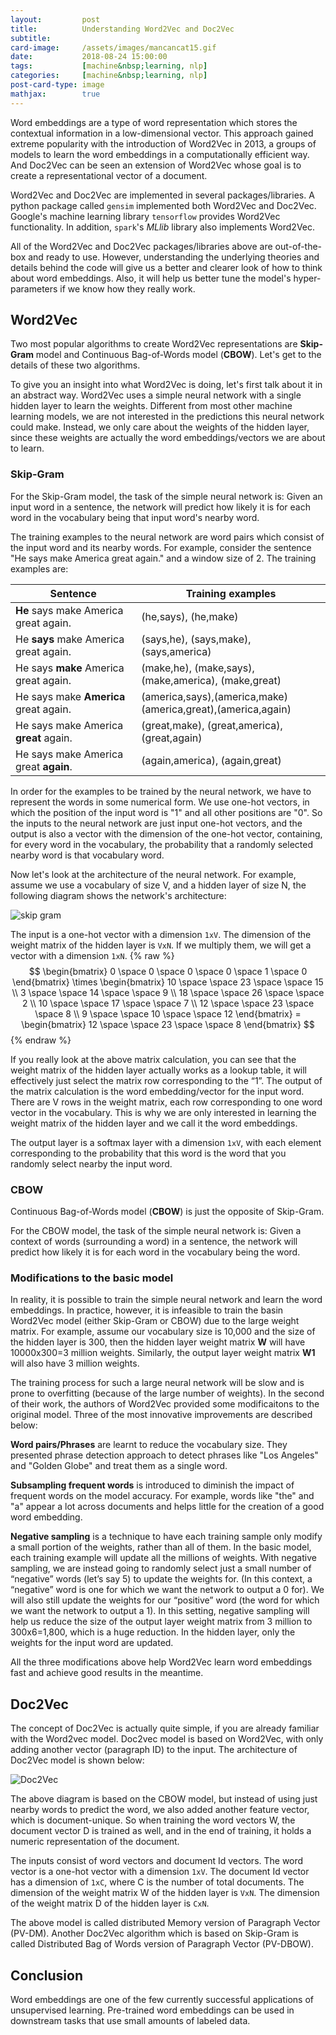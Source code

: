 ```yaml
---
layout:         post
title:          Understanding Word2Vec and Doc2Vec
subtitle:
card-image:     /assets/images/mancancat15.gif
date:           2018-08-24 15:00:00
tags:           [machine&nbsp;learning, nlp]
categories:     [machine&nbsp;learning, nlp]
post-card-type: image
mathjax:        true
---
```


Word embeddings are a type of word representation which stores the contextual information in a low-dimensional vector. This approach gained extreme popularity with the introduction of Word2Vec in 2013, a groups of models to learn the word embeddings in a computationally efficient way. And Doc2Vec can be seen an extension of Word2Vec whose goal is to create a representational vector of a document.

Word2Vec and Doc2Vec are implemented in several packages/libraries. A python package called `gensim` implemented both Word2Vec and Doc2Vec. Google's machine learning library `tensorflow` provides Word2Vec functionality. In addition, `spark`'s _MLlib_ library also implements Word2Vec.

All of the Word2Vec and Doc2Vec packages/libraries above are out-of-the-box and ready to use. However, understanding the underlying theories and details behind the code will give us a better and clearer look of how to think about word embeddings. Also, it will help us better tune the model's hyper-parameters if we know how they really work.

## Word2Vec

Two most popular algorithms to create Word2Vec representations are **Skip-Gram** model and Continuous Bag-of-Words model (**CBOW**). Let's get to the details of these two algorithms.

To give you an insight into what Word2Vec is doing, let's first talk about it in an abstract way. Word2Vec uses a simple neural network with a single hidden layer to learn the weights. Different from most other machine learning models, we are not interested in the predictions this neural network could make. Instead, we only care about the weights of the hidden layer, since these weights are actually the word embeddings/vectors we are about to learn.

### Skip-Gram

For the Skip-Gram model, the task of the simple neural network is: Given an input word in a sentence, the network will predict how likely it is for each word in the vocabulary being that input word's nearby word.

The training examples to the neural network are word pairs which consist of the input word and its nearby words. For example, consider the sentence "He says make America great again." and a window size of 2. The training examples are:

Sentence | Training examples
 ---|---
**He** says make America great again. | (he,says), (he,make)
He **says** make America great again. | (says,he), (says,make), (says,america)
He says **make** America great again. | (make,he), (make,says), (make,america), (make,great)
He says make **America** great again. | (america,says),(america,make) <br> (america,great),(america,again)
He says make America **great** again. | (great,make), (great,america),(great,again)
He says make America great **again**. | (again,america), (again,great)

In order for the examples to be trained by the neural network, we have to represent the words in some numerical form. We use one-hot vectors, in which the position of the input word is "1" and all other positions are "0". So the inputs to the neural network are just input one-hot vectors, and the output is also a vector with the dimension of the one-hot vector, containing, for every word in the vocabulary, the probability that a randomly selected nearby word is that vocabulary word.

Now let's look at the architecture of the neural network. For example, assume we use a vocabulary of size V, and a hidden layer of size N, the following diagram shows the network's architecture:

![skip gram](/assets/images/skip_gram.jpg)

The input is a one-hot vector with a dimension `1xV`. The dimension of the weight matrix of the hidden layer is `VxN`. If we multiply them, we will get a vector with a dimension `1xN`.
{% raw %}
$$
\begin{bmatrix}
    0 \space 0 \space 0 \space 0 \space 1 \space 0
\end{bmatrix} \times
\begin{bmatrix}
    10 \space \space 23 \space \space 15 \\ 3 \space \space 14 \space \space 9 \\ 18 \space \space 26 \space \space 2 \\ 10 \space \space 17 \space \space 7 \\ 12 \space \space 23 \space \space 8 \\ 9 \space \space 10 \space \space 12
\end{bmatrix} =
\begin{bmatrix}
        12 \space \space 23 \space \space 8
\end{bmatrix}
$$
{% endraw %}

If you really look at the above matrix calculation, you can see that the weight matrix of the hidden layer actually works as a lookup table, it will effectively just select the matrix row corresponding to the “1”. The output of the matrix calculation is the word embedding/vector for the input word. There are V rows in the weight matrix, each row corresponding to one word vector in the vocabulary. This is why we are only interested in learning the weight matrix of the hidden layer and we call it the word embeddings.

The output layer is a softmax layer with a dimension `1xV`, with each element corresponding to the probability that this word is the word that you randomly select nearby the input word.

### CBOW

Continuous Bag-of-Words model (**CBOW**) is just the opposite of Skip-Gram.

For the CBOW model, the task of the simple neural network is: Given a context of words (surrounding a word) in a sentence, the network will predict how likely it is for each word in the vocabulary being the word.

### Modifications to the basic model

In reality, it is possible to train the simple neural network and learn the word embeddings. In practice, however, it is infeasible to train the basin Word2Vec model (either Skip-Gram or CBOW) due to the large weight matrix. For example, assume our vocabulary size is 10,000 and the size of the hidden layer is 300, then the hidden layer weight matrix **W** will have 10000x300=3 million weights. Similarly, the output layer weight matrix **W1** will also have 3 million weights.

The training process for such a large neural network will be slow and is prone to overfitting (because of the large number of weights). In the second of their work, the authors of Word2Vec provided some modificaitons to the original model. Three of the most innovative improvements are described below:

**Word pairs/Phrases** are learnt to reduce the vocabulary size. They presented phrase detection approach to detect phrases like "Los Angeles" and "Golden Globe" and treat them as a single word.

**Subsampling frequent words** is introduced to diminish the impact of frequent words on the model accuracy. For example, words like "the" and "a" appear a lot across documents and helps little for the creation of a good word embedding.

**Negative sampling** is a technique to have each training sample only modify a small portion of the weights, rather than all of them. In the basic model, each training example will update all the millions of weights. With negative sampling, we are instead going to randomly select just a small number of “negative” words (let’s say 5) to update the weights for. (In this context, a “negative” word is one for which we want the network to output a 0 for). We will also still update the weights for our “positive” word (the word for which we want the network to output a 1). In this setting, negative sampling will help us reduce the size of the output layer weight matrix from 3 million to 300x6=1,800, which is a huge reduction. In the hidden layer, only the weights for the input word are updated.

All the three modifications above help Word2Vec learn word embeddings fast and achieve good results in the meantime.

## Doc2Vec

The concept of Doc2Vec is actually quite simple, if you are already familiar with the Word2vec model. Doc2vec model is based on Word2Vec, with only adding another vector (paragraph ID) to the input. The architecture of Doc2Vec model is shown below:

![Doc2Vec](/assets/images/doc2vec.jpg)

The above diagram is based on the CBOW model, but instead of using just nearby words to predict the word, we also added another feature vector, which is document-unique. So when training the word vectors W, the document vector D is trained as well, and in the end of training, it holds a numeric representation of the document.

The inputs consist of word vectors and document Id vectors. The word vector is a one-hot vector with a dimension `1xV`. The document Id vector has a dimension of `1xC`, where C is the number of total documents. The dimension of the weight matrix W of the hidden layer is `VxN`. The dimension of the weight matrix D of the hidden layer is `CxN`.

The above model is called distributed Memory version of Paragraph Vector (PV-DM). Another Doc2Vec algorithm which is based on Skip-Gram is called Distributed Bag of Words version of Paragraph Vector (PV-DBOW).

## Conclusion

Word embeddings are one of the few currently successful applications of unsupervised learning. Pre-trained word embeddings can be used in downstream tasks that use small amounts of labeled data.
